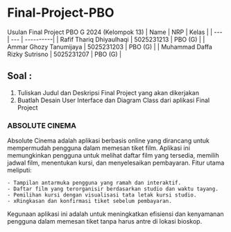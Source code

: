# Final-Project-PBO

Usulan Final Project PBO G 2024 (Kelompok 13)
| Name | NRP | Kelas |
| --- | --- | ----------|
| Rafif Thariq Dhiyaulhaqi | 5025231213 | PBO (G) |
| Ammar Ghozy Tanumijaya | 5025231203 | PBO (G) |
| Muhammad Daffa Rizky Sutrisno | 5025231207 | PBO (G) |

## Soal :
1. Tuliskan Judul dan Deskripsi Final Project yang akan dikerjakan
2. Buatlah Desain User Interface dan Diagram Class dari aplikasi Final Project

### ABSOLUTE CINEMA

Absolute Cinema adalah aplikasi berbasis online yang dirancang untuk mempermudah pengguna dalam memesan tiket film. Aplikasi ini memungkinkan pengguna untuk melihat daftar film yang tersedia, memilih jadwal film, menentukan kursi, dan menyelesaikan pembayaran. Fitur utama meliputi:

```
- Tampilan antarmuka pengguna yang ramah dan interaktif.
- Daftar film yang terorganisir berdasarkan studio dan waktu tayang.
- Pemilihan kursi dengan visualisasi tata letak kursi studio.
- xRingkasan dan konfirmasi tiket sebelum pembayaran.
```

Kegunaan aplikasi ini adalah untuk meningkatkan efisiensi dan kenyamanan pengguna dalam memesan tiket tanpa harus antre di lokasi bioskop.
